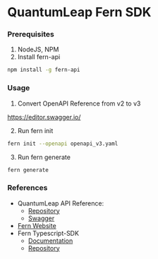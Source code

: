 # QuantumLeap Fern SDK

### Prerequisites

1. NodeJS, NPM
2. Install fern-api

```bash
npm install -g fern-api
```

### Usage

1. Convert OpenAPI Reference from v2 to v3

https://editor.swagger.io/

2. Run fern init

```bash
fern init --openapi openapi_v3.yaml
```

3. Run fern generate

```bash
fern generate
```

### References

- QuantumLeap API Reference:
  - [Repository](https://github.com/FIWARE-GEs/quantum-leap/blob/master/specification/quantumleap.yml)
  - [Swagger](https://app.swaggerhub.com/apis/smartsdk/ngsi-tsdb)
- [Fern Website](https://docs.buildwithfern.com/)
- Fern Typescript-SDK
  - [Documentation](https://docs.buildwithfern.com/showcase/typescript-sdk)
  - [Repository](https://github.com/fern-api/fern-typescript)
